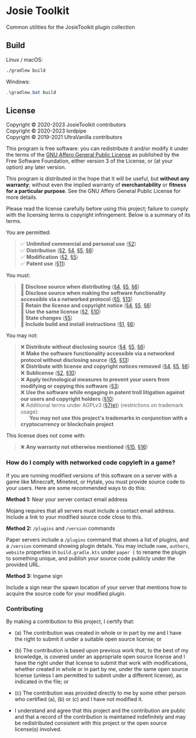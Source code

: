 # Josie Toolkit

Common utilities for the JosieToolkit plugin collection

## Build

Linux / macOS:

```bash
./gradlew build
```

Windows:

```powershell
.\gradlew.bat build
```

## License

Copyright © 2020-2023 JosieToolkit contributors <br> Copyright © 2020-2023 lordpipe <br> Copyright © 2019-2021 UltraVanilla contributors

This program is free software: you can redistribute it and/or modify it under the terms of the [GNU Affero General Public License](LICENSE) as published by the Free Software Foundation, either version 3 of the License, or (at your option) any later version.

This program is distributed in the hope that it will be useful, but **without any warranty**; without even the implied warranty of **merchantability** or **fitness for a particular purpose**. See the GNU Affero General Public License for more details.

Please read the license carefully before using this project; failure to comply with the licensing terms is copyright infringement. Below is a summary of its terms.

You are permitted:

> ✅ **Unlimited commercial and personal use** ([§2](https://www.gnu.org/licenses/agpl-3.0.en.html#section2)) <br>
> ✅ **Distribution** ([§2](https://www.gnu.org/licenses/agpl-3.0.en.html#section2), [§4](https://www.gnu.org/licenses/agpl-3.0.en.html#section4), [§5](https://www.gnu.org/licenses/agpl-3.0.en.html#section5), [§6](https://www.gnu.org/licenses/agpl-3.0.en.html#section6)) <br>
> ✅ **Modification** ([§2](https://www.gnu.org/licenses/agpl-3.0.en.html#section2), [§5](https://www.gnu.org/licenses/agpl-3.0.en.html#section5))<br>
> ✅ **Patent use** ([§11](https://www.gnu.org/licenses/agpl-3.0.en.html#section11))<br>

You must:

> 🔲 **Disclose source when distributing** ([§4](https://www.gnu.org/licenses/agpl-3.0.en.html#section4), [§5](https://www.gnu.org/licenses/agpl-3.0.en.html#section5), [§6](https://www.gnu.org/licenses/agpl-3.0.en.html#section6)) <br>
> 🔲 **Disclose source when making the software functionality accessible via a networked protocol** ([§5](https://www.gnu.org/licenses/agpl-3.0.en.html#section6), [§13](https://www.gnu.org/licenses/agpl-3.0.en.html#section13)) <br>
> 🔲 **Retain the license and copyright notice** ([§4](https://www.gnu.org/licenses/agpl-3.0.en.html#section4), [§5](https://www.gnu.org/licenses/agpl-3.0.en.html#section5), [§6](https://www.gnu.org/licenses/agpl-3.0.en.html#section6)) <br>
> 🔲 **Use the same license** ([§2](https://www.gnu.org/licenses/agpl-3.0.en.html#section2), [§10](https://www.gnu.org/licenses/agpl-3.0.en.html#section10)) <br>
> 🔲 **State changes** ([§5](https://www.gnu.org/licenses/agpl-3.0.en.html#section5)) <br>
> 🔲 **Include build and install instructions** ([§1](https://www.gnu.org/licenses/agpl-3.0.en.html#section1), [§6](https://www.gnu.org/licenses/agpl-3.0.en.html#section6))

You may not:

> ❌ **Distribute without disclosing source** ([§4](https://www.gnu.org/licenses/agpl-3.0.en.html#section4), [§5](https://www.gnu.org/licenses/agpl-3.0.en.html#section5), [§6](https://www.gnu.org/licenses/agpl-3.0.en.html#section6)) <br>
> ❌ **Make the software functionality accessible via a networked protocol without disclosing source** ([§5](https://www.gnu.org/licenses/agpl-3.0.en.html#section6), [§13](https://www.gnu.org/licenses/agpl-3.0.en.html#section13)) <br>
> ❌ **Distribute with license and copyright notices removed** ([§4](https://www.gnu.org/licenses/agpl-3.0.en.html#section4), [§5](https://www.gnu.org/licenses/agpl-3.0.en.html#section5), [§6](https://www.gnu.org/licenses/agpl-3.0.en.html#section6)) <br>
> ❌ **Sublicense** ([§2](https://www.gnu.org/licenses/agpl-3.0.en.html#section2), [§10](https://www.gnu.org/licenses/agpl-3.0.en.html#section10)) <br>
> ❌ **Apply technological measures to prevent your users from modifying or copying this software** ([§3](https://www.gnu.org/licenses/agpl-3.0.en.html#section3)) <br>
> ❌ **Use the software while engaging in patent troll litigation against our users and copyright holders** ([§10](https://www.gnu.org/licenses/agpl-3.0.en.html#section10)) <br>
> ❌ Additional terms under AGPLv3 ([§7(e)](https://www.gnu.org/licenses/agpl-3.0.en.html#section7)) (restrictions on trademark usage): <br> &nbsp;&nbsp;&nbsp;&nbsp;&nbsp; **You may not use this project's trademarks in conjunction with a cryptocurrency or blockchain project**

This license does not come with:

> ❌ **Any warranty not otherwise mentioned** ([§15](https://www.gnu.org/licenses/agpl-3.0.en.html#section15), [§16](https://www.gnu.org/licenses/agpl-3.0.en.html#section16))

### How do I comply with networked code copyleft in a game?

If you are running modified versions of this software on a server with a game like Minecraft, Minetest, or Hytale, you must provide source code to your users. Here are some recommended ways to do this:

**Method 1:** Near your server contact email address

Mojang requires that all servers must include a contact email address. Include a link to your modified source code close to this.

**Method 2:** `/plugins` and `/version` commands

Paper servers include a `/plugins` command that shows a list of plugins, and a `/version` command showing plugin details. You may include `name`, `authors`, `website` properties in `build.gradle.kts` under `paper {` to rename the plugin to something unique, and publish your source code publicly under the provided URL.

**Method 3:** Ingame sign

Include a sign near the spawn location of your server that mentions how to acquire the source code for your modified plugin.

### Contributing

By making a contribution to this project, I certify that:

- (a) The contribution was created in whole or in part by me and I have the right to submit it under a suitable open source license; or

- (b) The contribution is based upon previous work that, to the best of my knowledge, is covered under an appropriate open source license and I have the right under that license to submit that work with modifications, whether created in whole or in part by me, under the same open source license (unless I am permitted to submit under a different license), as indicated in the file; or

- (c) The contribution was provided directly to me by some other person who certified (a), (b) or (c) and I have not modified it.

- I understand and agree that this project and the contribution are public and that a record of the contribution is maintained indefinitely and may be redistributed consistent with this project or the open source license(s) involved.
